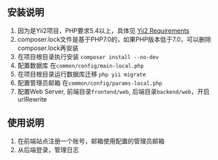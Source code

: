 ## 安装说明
1. 因为是Yii2项目，PHP要求5.4以上，具体见 [Yii2 Requirements](http://www.yiiframework.com/doc-2.0/guide-intro-yii.html#requirements-and-prerequisites)
2. composer.lock文件是基于PHP7.0的，如果PHP版本低于7.0，可以删除composer.lock再安装
3. 在项目根目录执行安装 `composer install --no-dev`
4. 配置数据库 在`common/config/main-local.php`
5. 在项目根目录运行数据库迁移 `php yii migrate`
6. 配置管理员邮箱 在`common/config/params-local.php`
7. 配置Web Server, 前端目录`frontend/web`, 后端目录`backend/web`，开启urlRewrite

## 使用说明
1. 在前端站点注册一个账号，邮箱使用配置的管理员邮箱
2. 从后端登录，管理日志
